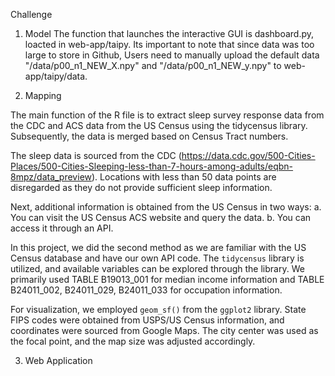 Challenge



1. Model
The function that launches the interactive GUI is dashboard.py, loacted in web-app/taipy. Its important to note that since data was too large to store in Github, Users need to manually upload the default data "/data/p00_n1_NEW_X.npy" and "/data/p00_n1_NEW_y.npy" to web-app/taipy/data. 


2. Mapping

The main function of the R file is to extract sleep survey response data from the CDC and ACS data from the US Census using the tidycensus library. Subsequently, the data is merged based on Census Tract numbers.

The sleep data is sourced from the CDC (https://data.cdc.gov/500-Cities-Places/500-Cities-Sleeping-less-than-7-hours-among-adults/eqbn-8mpz/data_preview). Locations with less than 50 data points are disregarded as they do not provide sufficient sleep information.

Next, additional information is obtained from the US Census in two ways:
a. You can visit the US Census ACS website and query the data.
b. You can access it through an API.

In this project, we did the second method as we are familiar with the US Census database and have our own API code. The `tidycensus` library is utilized, and available variables can be explored through the library. We primarily used TABLE B19013_001 for median income information and TABLE B24011_002, B24011_029, B24011_033 for occupation information.

For visualization, we employed `geom_sf()` from the `ggplot2` library. State FIPS codes were obtained from USPS/US Census information, and coordinates were sourced from Google Maps. The city center was used as the focal point, and the map size was adjusted accordingly.

3. Web Application
